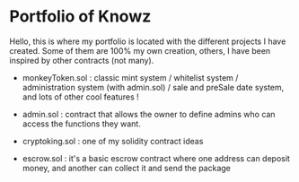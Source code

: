 # Portfolio of Knowz


Hello, this is where my portfolio is located with the different projects I have created. Some of them are 100% my own creation, others, I have been inspired by other contracts (not many). 
- monkeyToken.sol : classic mint system / whitelist system / administration system (with admin.sol) / sale and preSale date system, and lots of other cool features !

- admin.sol : contract that allows the owner to define admins who can access the functions they want.

- cryptoking.sol : one of my solidity contract ideas

- escrow.sol : it's a basic escrow contract where one address can deposit money, and another can collect it and send the package 

